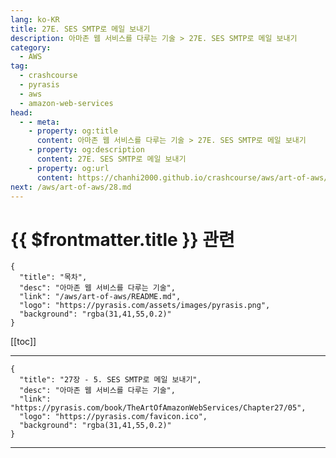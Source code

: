 ```yaml
---
lang: ko-KR
title: 27E. SES SMTP로 메일 보내기
description: 아마존 웹 서비스를 다루는 기술 > 27E. SES SMTP로 메일 보내기
category:
  - AWS
tag: 
  - crashcourse
  - pyrasis
  - aws 
  - amazon-web-services
head:
  - - meta:
    - property: og:title
      content: 아마존 웹 서비스를 다루는 기술 > 27E. SES SMTP로 메일 보내기
    - property: og:description
      content: 27E. SES SMTP로 메일 보내기
    - property: og:url
      content: https://chanhi2000.github.io/crashcourse/aws/art-of-aws/27E.html
next: /aws/art-of-aws/28.md
---
```


# {{ $frontmatter.title }} 관련

```component VPCard
{
  "title": "목차",
  "desc": "아마존 웹 서비스를 다루는 기술",
  "link": "/aws/art-of-aws/README.md",
  "logo": "https://pyrasis.com/assets/images/pyrasis.png",
  "background": "rgba(31,41,55,0.2)"
}
```

[[toc]]

---

```component VPCard
{
  "title": "27장 - 5. SES SMTP로 메일 보내기",
  "desc": "아마존 웹 서비스를 다루는 기술",
  "link": "https://pyrasis.com/book/TheArtOfAmazonWebServices/Chapter27/05",
  "logo": "https://pyrasis.com/favicon.ico",
  "background": "rgba(31,41,55,0.2)"
}
```

<!-- TODO: 작성 -->

---

<TagLinks />